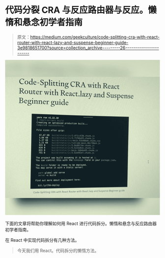 # 代码分裂 CRA 与反应路由器与反应。懒惰和悬念初学者指南

> 原文：<https://medium.com/geekculture/code-splitting-cra-with-react-router-with-react-lazy-and-suspense-beginner-guide-3e9818651700?source=collection_archive---------26----------------------->

![](img/20d3d27545d0af225352b4506c2e0ef2.png)

下面的文章将帮助你理解如何用 React 进行代码拆分。懒惰和悬念与反应路由器初学者指南。

在 React 中实现代码拆分有几种方法。

> 今天我们用 React。代码拆分的懒惰方法。
